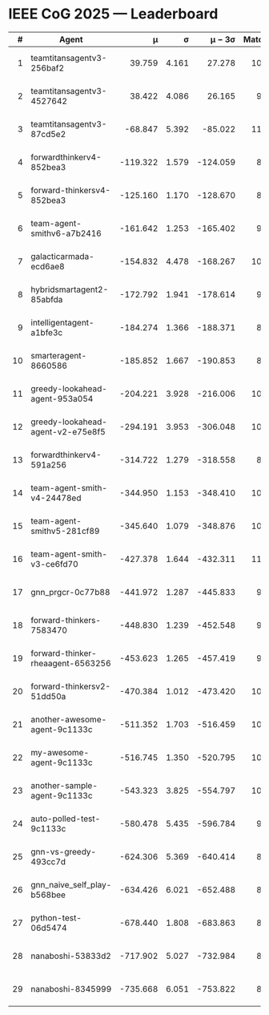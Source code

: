 # IEEE CoG 2025 — Leaderboard

| # | Agent | μ | σ | μ − 3σ | Matches | Updated |
|---:|---|---:|---:|---:|---:|---|
| 1 | teamtitansagentv3-256baf2 | 39.759 | 4.161 | 27.278 | 10440 | 2025-08-21 01:06 |
| 2 | teamtitansagentv3-4527642 | 38.422 | 4.086 | 26.165 | 9714 | 2025-08-21 01:06 |
| 3 | teamtitansagentv3-87cd5e2 | -68.847 | 5.392 | -85.022 | 11026 | 2025-08-21 01:06 |
| 4 | forwardthinkerv4-852bea3 | -119.322 | 1.579 | -124.059 | 8103 | 2025-08-21 01:06 |
| 5 | forward-thinkersv4-852bea3 | -125.160 | 1.170 | -128.670 | 8316 | 2025-08-21 01:06 |
| 6 | team-agent-smithv6-a7b2416 | -161.642 | 1.253 | -165.402 | 9740 | 2025-08-21 01:06 |
| 7 | galacticarmada-ecd6ae8 | -154.832 | 4.478 | -168.267 | 10080 | 2025-08-21 01:06 |
| 8 | hybridsmartagent2-85abfda | -172.792 | 1.941 | -178.614 | 9235 | 2025-08-21 01:06 |
| 9 | intelligentagent-a1bfe3c | -184.274 | 1.366 | -188.371 | 8574 | 2025-08-21 01:06 |
| 10 | smarteragent-8660586 | -185.852 | 1.667 | -190.853 | 8978 | 2025-08-21 01:06 |
| 11 | greedy-lookahead-agent-953a054 | -204.221 | 3.928 | -216.006 | 10030 | 2025-08-21 01:06 |
| 12 | greedy-lookahead-agent-v2-e75e8f5 | -294.191 | 3.953 | -306.048 | 10210 | 2025-08-21 01:06 |
| 13 | forwardthinkerv4-591a256 | -314.722 | 1.279 | -318.558 | 8740 | 2025-08-21 01:06 |
| 14 | team-agent-smith-v4-24478ed | -344.950 | 1.153 | -348.410 | 10782 | 2025-08-21 01:06 |
| 15 | team-agent-smithv5-281cf89 | -345.640 | 1.079 | -348.876 | 10660 | 2025-08-21 01:06 |
| 16 | team-agent-smith-v3-ce6fd70 | -427.378 | 1.644 | -432.311 | 11282 | 2025-08-21 01:06 |
| 17 | gnn_prgcr-0c77b88 | -441.972 | 1.287 | -445.833 | 9290 | 2025-08-21 01:06 |
| 18 | forward-thinkers-7583470 | -448.830 | 1.239 | -452.548 | 9560 | 2025-08-21 01:06 |
| 19 | forward-thinker-rheaagent-6563256 | -453.623 | 1.265 | -457.419 | 9882 | 2025-08-21 01:06 |
| 20 | forward-thinkersv2-51dd50a | -470.384 | 1.012 | -473.420 | 10462 | 2025-08-21 01:06 |
| 21 | another-awesome-agent-9c1133c | -511.352 | 1.703 | -516.459 | 10980 | 2025-08-21 01:06 |
| 22 | my-awesome-agent-9c1133c | -516.745 | 1.350 | -520.795 | 10500 | 2025-08-21 01:06 |
| 23 | another-sample-agent-9c1133c | -543.323 | 3.825 | -554.797 | 10200 | 2025-08-21 01:06 |
| 24 | auto-polled-test-9c1133c | -580.478 | 5.435 | -596.784 | 9800 | 2025-08-21 01:06 |
| 25 | gnn-vs-greedy-493cc7d | -624.306 | 5.369 | -640.414 | 8120 | 2025-08-21 01:06 |
| 26 | gnn_naive_self_play-b568bee | -634.426 | 6.021 | -652.488 | 8540 | 2025-08-21 01:06 |
| 27 | python-test-06d5474 | -678.440 | 1.808 | -683.863 | 8390 | 2025-08-21 01:06 |
| 28 | nanaboshi-53833d2 | -717.902 | 5.027 | -732.984 | 8070 | 2025-08-21 01:06 |
| 29 | nanaboshi-8345999 | -735.668 | 6.051 | -753.822 | 8610 | 2025-08-21 01:06 |
